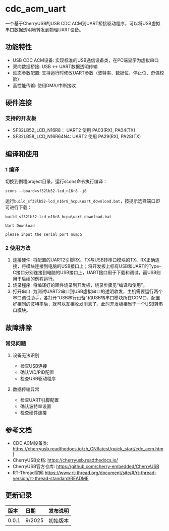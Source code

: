 # cdc_acm_uart

一个基于CherryUSB的USB CDC ACM到UART桥接驱动程序，可以将USB虚拟串口数据透明地转发到物理UART设备。

## 功能特性

- USB CDC ACM设备: 实现标准的USB通信设备类，在PC端显示为虚拟串口
- 双向数据桥接: USB ↔ UART数据透明传输
- 动态参数配置: 支持运行时修改UART参数（波特率、数据位、停止位、奇偶校验）
- 高性能传输: 使用DMA/中断接收

## 硬件连接
### 支持的开发板
- SF32LB52_LCD_N16R8： UART2 使用 PA03(RX), PA04(TX)
- SF32LB58_LCD_N16R64N4: UART2 使用 PA29(RX), PA28(TX)

## 编译和使用

### 1  编译

切换到例程project目录，运行scons命令执行编译：
```
scons --board=sf32lb52-lcd_n16r8 -j8
```
运行`build_sf32lb52-lcd_n16r8_hcpu\uart_download.bat`，按提示选择端口即可进行下载：

```
build_sf32lb52-lcd_n16r8_hcpu\uart_download.bat

Uart Download

please input the serial port num:5
```

### 2 使用方法

1. 连接硬件: 将配置的UART2引脚RX、TX与USB转串口模块的TX、RX正确连接，将模块连接到电脑的USB接口上；将开发板上标有USB和UART的Type-C接口分别连接到电脑的USB接口上，UART接口用于下载和调试，而USB则用于后续的例程运行。
2. 烧录程序: 将编译好的固件烧录到开发板，烧录步骤见“编译和使用”。
3. 打开串口: 为测试UART2串口到USB虚拟串口的透明收发，主机需要运行两个串口调试助手，各打开“USB串行设备”和USB转串口模块所在COM口，配置好相同的波特率后，就可以互相收发消息了。此时开发板相当于一个USB转串口模块。

## 故障排除

### 常见问题

1. 设备无法识别
   - 检查USB连接
   - 确认VID/PID配置
   - 检查USB驱动程序

2. 数据传输异常
   - 检查UART引脚配置
   - 确认波特率设置
   - 检查硬件连接

## 参考文档
* CDC ACM设备类: https://cherryusb.readthedocs.io/zh_CN/latest/quick_start/cdc_acm.html
* CherryUSB文档: https://cherryusb.readthedocs.io/
* CherryUSB官方仓库: https://github.com/cherry-embedded/CherryUSB
* RT-Thread官网 https://www.rt-thread.org/document/site/#/rt-thread-version/rt-thread-standard/README

## 更新记录
|版本 |日期   |发布说明 |
|:---|:---|:---|
|0.0.1 |9/2025 |初始版本 |